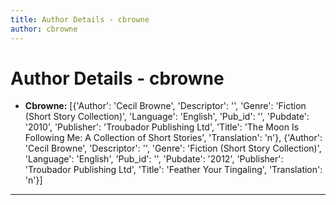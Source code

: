 ```yaml
---
title: Author Details - cbrowne
author: cbrowne
---
```


# Author Details - cbrowne

<ul>
    <li><strong>Cbrowne:</strong> [{'Author': 'Cecil Browne', 'Descriptor': '', 'Genre': 'Fiction (Short Story Collection)', 'Language': 'English', 'Pub_id': '', 'Pubdate': '2010', 'Publisher': 'Troubador Publishing Ltd', 'Title': 'The Moon Is Following Me: A Collection of Short Stories', 'Translation': 'n'}, {'Author': 'Cecil Browne', 'Descriptor': '', 'Genre': 'Fiction (Short Story Collection)', 'Language': 'English', 'Pub_id': '', 'Pubdate': '2012', 'Publisher': 'Troubador Publishing Ltd', 'Title': 'Feather Your Tingaling', 'Translation': 'n'}]</li>
</ul>
<hr>